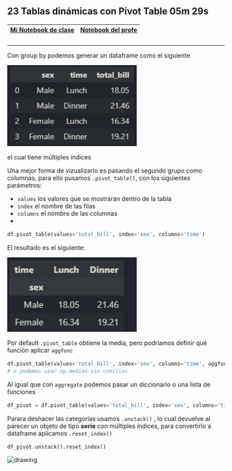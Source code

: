 ## 23  Tablas dinámicas con Pivot Table  05m 29s

| [Mi Notebook de clase](My_notebooks/22_group_by.ipynb)  |  [Notebook del profe](/Notebooks/21_groupby_pivot.ipynb) |
|---------| ----:|

### 

___

Con group by podemos generar un dataframe como el siguiente

<img src="/images/23_00.jpg" alt="drawing" width="300"/>

el cual tiene múltiples índices

Una mejor forma de vizualizarlo es pasando el segundo grupo como columnas, para ello pusamos `.pivot_table()`, con los siguientes parámetros:
- `values` los valores que se mostrarán dentro de la tabla
- `index` el nombre de las filas
- `columns` el nombre de las columnas
- 
```python
df.pivot_table(values='total_bill', index='sex', columns='time')
```

El resultado es el siguiente:

<img src="/images/23_01.jpg" alt="drawing" width="300"/>

Por default `.pivot_table` obtiene la media, pero podríamos definir qué función aplicar `aggfunc`

```python
df.pivot_table(values='total_bill', index='sex', columns='time', aggfunc='median')
# o podemos usar np.median sin comillas
```

Al igual que con `aggregate` podemos pasar un diccionario o una lista de funciones

```python
df_pivot = df.pivot_table(values='total_bill', index='sex', columns='time', aggfunc=[np.median,'std'])
```
Parara deshacer las categorías usamos `.unstack()` , lo cual devuelve al parecer un objeto de tipo **serie** con múltiples índices, para convertirlo a dataframe aplicamos `.reset_index()`

```python
df_pivot.unstack().reset_index()
```

<img src="https://pandas-docs.github.io/pandas-docs-travis/_images/reshaping_pivot.png" alt="drawing" width="600"/>



